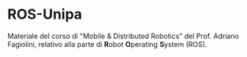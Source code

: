 # ROS-Unipa
Materiale del corso di "Mobile & Distributed Robotics" del Prof. Adriano Fagiolini, relativo alla parte di **R**obot **O**perating **S**ystem (ROS).

